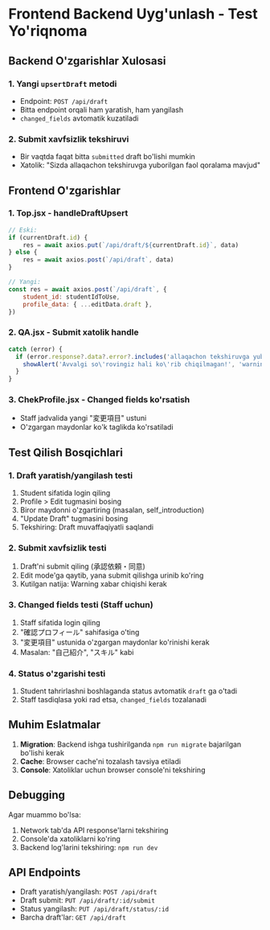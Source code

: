 # Frontend Backend Uyg'unlash - Test Yo'riqnoma

## Backend O'zgarishlar Xulosasi

### 1. **Yangi `upsertDraft` metodi**

- Endpoint: `POST /api/draft`
- Bitta endpoint orqali ham yaratish, ham yangilash
- `changed_fields` avtomatik kuzatiladi

### 2. **Submit xavfsizlik tekshiruvi**

- Bir vaqtda faqat bitta `submitted` draft bo'lishi mumkin
- Xatolik: "Sizda allaqachon tekshiruvga yuborilgan faol qoralama mavjud"

## Frontend O'zgarishlar

### 1. **Top.jsx - handleDraftUpsert**

```javascript
// Eski:
if (currentDraft.id) {
	res = await axios.put(`/api/draft/${currentDraft.id}`, data)
} else {
	res = await axios.post(`/api/draft`, data)
}

// Yangi:
const res = await axios.post(`/api/draft`, {
	student_id: studentIdToUse,
	profile_data: { ...editData.draft },
})
```

### 2. **QA.jsx - Submit xatolik handle**

```javascript
catch (error) {
  if (error.response?.data?.error?.includes('allaqachon tekshiruvga yuborilgan')) {
    showAlert('Avvalgi so\'rovingiz hali ko\'rib chiqilmagan!', 'warning')
  }
}
```

### 3. **ChekProfile.jsx - Changed fields ko'rsatish**

- Staff jadvalida yangi "変更項目" ustuni
- O'zgargan maydonlar ko'k taglikda ko'rsatiladi

## Test Qilish Bosqichlari

### 1. **Draft yaratish/yangilash testi**

1. Student sifatida login qiling
2. Profile > Edit tugmasini bosing
3. Biror maydonni o'zgartiring (masalan, self_introduction)
4. "Update Draft" tugmasini bosing
5. Tekshiring: Draft muvaffaqiyatli saqlandi

### 2. **Submit xavfsizlik testi**

1. Draft'ni submit qiling (承認依頼・同意)
2. Edit mode'ga qaytib, yana submit qilishga urinib ko'ring
3. Kutilgan natija: Warning xabar chiqishi kerak

### 3. **Changed fields testi (Staff uchun)**

1. Staff sifatida login qiling
2. "確認プロフィール" sahifasiga o'ting
3. "変更項目" ustunida o'zgargan maydonlar ko'rinishi kerak
4. Masalan: "自己紹介", "スキル" kabi

### 4. **Status o'zgarishi testi**

1. Student tahrirlashni boshlaganda status avtomatik `draft` ga o'tadi
2. Staff tasdiqlasa yoki rad etsa, `changed_fields` tozalanadi

## Muhim Eslatmalar

1. **Migration**: Backend ishga tushirilganda `npm run migrate` bajarilgan bo'lishi kerak
2. **Cache**: Browser cache'ni tozalash tavsiya etiladi
3. **Console**: Xatoliklar uchun browser console'ni tekshiring

## Debugging

Agar muammo bo'lsa:

1. Network tab'da API response'larni tekshiring
2. Console'da xatoliklarni ko'ring
3. Backend log'larini tekshiring: `npm run dev`

## API Endpoints

- Draft yaratish/yangilash: `POST /api/draft`
- Draft submit: `PUT /api/draft/:id/submit`
- Status yangilash: `PUT /api/draft/status/:id`
- Barcha draft'lar: `GET /api/draft`
